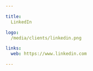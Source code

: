 ```yaml
---

title:
  LinkedIn

logo:
  /media/clients/linkedin.png

links:
  web: https://www.linkedin.com

---
```

